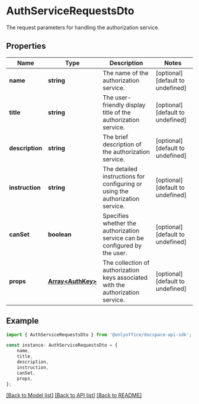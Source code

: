 # AuthServiceRequestsDto

The request parameters for handling the authorization service.

## Properties

Name | Type | Description | Notes
------------ | ------------- | ------------- | -------------
**name** | **string** | The name of the authorization service. | [optional] [default to undefined]
**title** | **string** | The user-friendly display title of the authorization service. | [optional] [default to undefined]
**description** | **string** | The brief description of the authorization service. | [optional] [default to undefined]
**instruction** | **string** | The detailed instructions for configuring or using the authorization service. | [optional] [default to undefined]
**canSet** | **boolean** | Specifies whether the authorization service can be configured by the user. | [optional] [default to undefined]
**props** | [**Array&lt;AuthKey&gt;**](AuthKey.md) | The collection of authorization keys associated with the authorization service. | [optional] [default to undefined]

## Example

```typescript
import { AuthServiceRequestsDto } from '@onlyoffice/docspace-api-sdk';

const instance: AuthServiceRequestsDto = {
    name,
    title,
    description,
    instruction,
    canSet,
    props,
};
```

[[Back to Model list]](../README.md#documentation-for-models) [[Back to API list]](../README.md#documentation-for-api-endpoints) [[Back to README]](../README.md)
